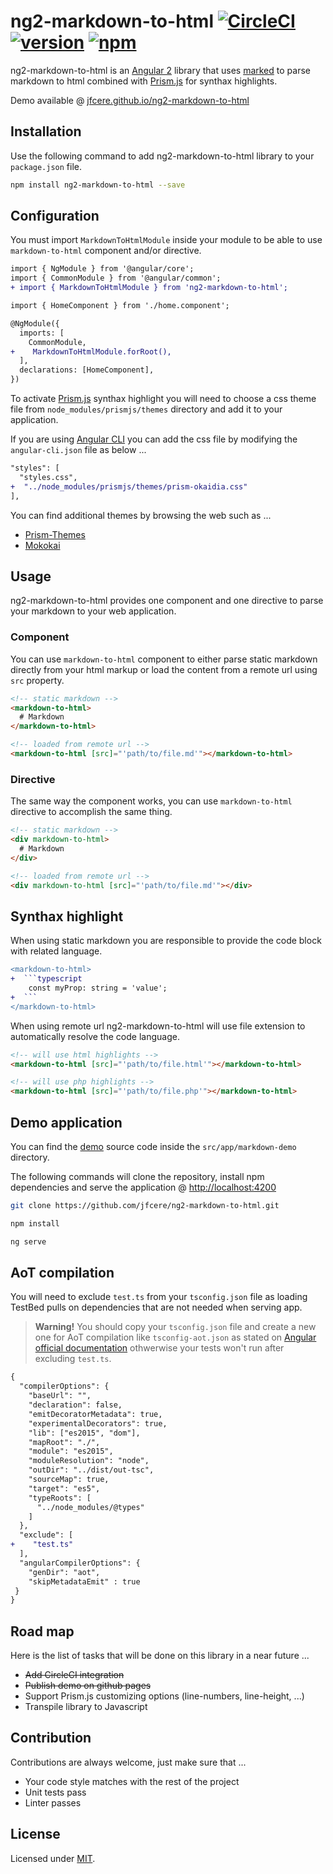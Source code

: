 # ng2-markdown-to-html [![CircleCI](https://circleci.com/gh/jfcere/ng2-markdown-to-html/tree/master.svg?style=shield&)](https://circleci.com/gh/jfcere/ng2-markdown-to-html/tree/master) [![version](https://img.shields.io/npm/v/ng2-markdown-to-html.svg?style=flat)](https://www.npmjs.com/package/ng2-markdown-to-html) [![npm](https://img.shields.io/npm/l/ng2-markdown-to-html.svg)](https://opensource.org/licenses/MIT)

ng2-markdown-to-html is an [Angular 2](https://angular.io/) library that uses [marked](https://github.com/chjj/marked) to parse markdown to html combined with [Prism.js](http://prismjs.com/) for synthax highlights.

Demo available @ [jfcere.github.io/ng2-markdown-to-html](https://jfcere.github.io/ng2-markdown-to-html)

## Installation

Use the following command to add ng2-markdown-to-html library to your `package.json` file.

```bash
npm install ng2-markdown-to-html --save
```

## Configuration

You must import `MarkdownToHtmlModule` inside your module to be able to use `markdown-to-html` component and/or directive.

```diff
import { NgModule } from '@angular/core';
import { CommonModule } from '@angular/common';
+ import { MarkdownToHtmlModule } from 'ng2-markdown-to-html';

import { HomeComponent } from './home.component';

@NgModule({
  imports: [
    CommonModule,
+    MarkdownToHtmlModule.forRoot(),
  ],
  declarations: [HomeComponent],
})
```

To activate [Prism.js](http://prismjs.com/) synthax highlight you will need to choose a css theme file from `node_modules/prismjs/themes` directory and add it to your application.

If you are using [Angular CLI](https://cli.angular.io/) you can add the css file by modifying the `angular-cli.json` file as below ...

```diff
"styles": [
  "styles.css",
+  "../node_modules/prismjs/themes/prism-okaidia.css"
],
```

You can find additional themes by browsing the web such as ...
- [Prism-Themes](https://github.com/PrismJS/prism-themes)
- [Mokokai](https://github.com/Ahrengot/Monokai-theme-for-Prism.js)

## Usage

ng2-markdown-to-html provides one component and one directive to parse your markdown to your web application.

### Component

You can use `markdown-to-html` component to either parse static markdown directly from your html markup or load the content from a remote url using `src` property.

```html
<!-- static markdown -->
<markdown-to-html>
  # Markdown
</markdown-to-html>

<!-- loaded from remote url -->
<markdown-to-html [src]="'path/to/file.md'"></markdown-to-html>
```

### Directive

The same way the component works, you can use `markdown-to-html` directive to accomplish the same thing.

```html
<!-- static markdown -->
<div markdown-to-html>
  # Markdown
</div>

<!-- loaded from remote url -->
<div markdown-to-html [src]="'path/to/file.md'"></div>
```

## Synthax highlight

When using static markdown you are responsible to provide the code block with related language.

```diff
<markdown-to-html>
+  ```typescript
    const myProp: string = 'value';
+  ```
</markdown-to-html>
```

When using remote url ng2-markdown-to-html will use file extension to automatically resolve the code language.

```html
<!-- will use html highlights -->
<markdown-to-html [src]="'path/to/file.html'"></markdown-to-html>

<!-- will use php highlights -->
<markdown-to-html [src]="'path/to/file.php'"></markdown-to-html>
```

## Demo application

You can find the [demo](https://jfcere.github.io/ng2-markdown-to-html) source code inside the `src/app/markdown-demo` directory.

The following commands will clone the repository, install npm dependencies and serve the application @ [http://localhost:4200](http://localhost:4200)

```bash
git clone https://github.com/jfcere/ng2-markdown-to-html.git

npm install

ng serve
```

## AoT compilation

You will need to exclude `test.ts` from your `tsconfig.json` file as loading TestBed pulls on dependencies that are not needed when serving app.

> **Warning!**
You should copy your `tsconfig.json` file and create a new one for AoT compilation like `tsconfig-aot.json` as stated on [Angular official documentation](https://angular.io/docs/ts/latest/cookbook/aot-compiler.html#!#compile) othwerwise your tests won't run after excluding `test.ts`.

```diff
{
  "compilerOptions": {
    "baseUrl": "",
    "declaration": false,
    "emitDecoratorMetadata": true,
    "experimentalDecorators": true,
    "lib": ["es2015", "dom"],
    "mapRoot": "./",
    "module": "es2015",
    "moduleResolution": "node",
    "outDir": "../dist/out-tsc",
    "sourceMap": true,
    "target": "es5",
    "typeRoots": [
      "../node_modules/@types"
    ]
  },
  "exclude": [
+    "test.ts"
  ],
  "angularCompilerOptions": {
    "genDir": "aot",
    "skipMetadataEmit" : true
 }
}
```

## Road map

Here is the list of tasks that will be done on this library in a near future ...

- ~~Add CircleCI integration~~
- ~~Publish demo on github pages~~
- Support Prism.js customizing options (line-numbers, line-height, ...)
- Transpile library to Javascript

## Contribution

Contributions are always welcome, just make sure that ...

- Your code style matches with the rest of the project
- Unit tests pass
- Linter passes

## License

Licensed under [MIT](https://opensource.org/licenses/MIT).
